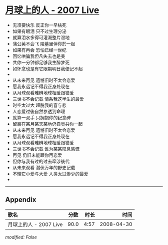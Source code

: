 # [月球上的人 - 2007 Live](https://music.163.com/song?id=65256)

* 无须要快乐 反正你一早枯死
* 如果有眼泪 只不过生理分泌
* 就算泪水多得可灌溉整片湿地
* 蒲公英不会飞 陵墓里伴你於一起
* 如果有再会 恐怕已经一世纪
* 回忆哄骗我但凡失去也是美
* 共你一分钟都足够我生醉梦死
* 如怀念也是有它限期明日我便记不起
* 
* 从未来再见 遗憾旧时不太会恋爱
* 愿我永远记不得我正身处现在
* 从月球观看难辨地球相爱跟错爱
* 三世书不会记载 情系我这半生的最爱
* 时空太过大 超脱我的喜与悲
* 人恋爱过後自然参透到命理
* 就算一双手 只拥抱你的纪念碑
* 留离在某月某天某地仍自觉共你一起
* 从未来再见 遗憾旧时不太会恋爱
* 愿我永远记不得我正身处现在
* 从月球观看难辨地球相爱跟错爱
* 三世书不会记载 谁为某某叹息感慨
* 再见 仍旧未能跟你再恋爱
* 但你与我有过的过去牵涉後代
* 从未来观看 潜伏万年的野史记载
* 不理它小爱与大爱 人类太过渺少的最爱
* 


---

## Appendix

|歌名|分数|时长|时间|
|:---|:---:|---:|---:|
|月球上的人 - 2007 Live|90.0|4:57|2008-04-30

*modified: False*